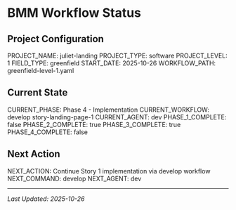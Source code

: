 # BMM Workflow Status

## Project Configuration

PROJECT_NAME: juliet-landing
PROJECT_TYPE: software
PROJECT_LEVEL: 1
FIELD_TYPE: greenfield
START_DATE: 2025-10-26
WORKFLOW_PATH: greenfield-level-1.yaml

## Current State

CURRENT_PHASE: Phase 4 - Implementation
CURRENT_WORKFLOW: develop story-landing-page-1
CURRENT_AGENT: dev
PHASE_1_COMPLETE: false
PHASE_2_COMPLETE: true
PHASE_3_COMPLETE: true
PHASE_4_COMPLETE: false

## Next Action

NEXT_ACTION: Continue Story 1 implementation via develop workflow
NEXT_COMMAND: develop
NEXT_AGENT: dev

---

_Last Updated: 2025-10-26_
